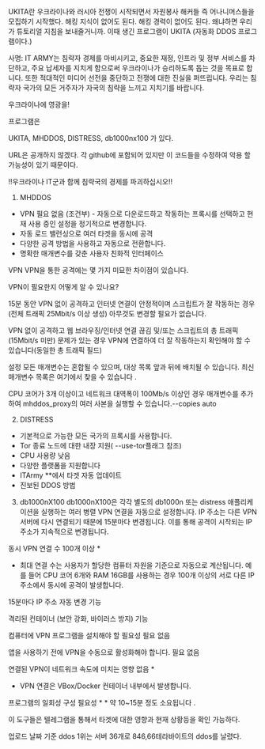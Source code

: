 UKITA란 우크라이나와 러시아 전쟁이 시작되면서 자원봉사 해커들 즉 어나니머스들을 모집하기 시작했다.
해킹 지식이 없어도 된다. 해킹 경력이 없어도 된다. 왜냐하면 우리가 튜토리얼 지침을 보내줄거니까.
이때 생긴 프로그램이 UKITA (자동화 DDOS 프로그램이다.)

사명:
IT ARMY는 침략자 경제를 마비시키고, 중요한 재정, 인프라 및 정부 서비스를 차단하고, 주요 납세자를 지치게 함으로써 우크라이나가 승리하도록 돕는 것을 목표로 합니다. 또한 적대적인 미디어 선전을 중단하고 전쟁에 대한 진실을 퍼뜨립니다. 우리는 침략자 국가의 모든 거주자가 자국의 침략을 느끼고 지치기를 바랍니다.

우크라이나에 영광을!

프로그램은

UKITA, MHDDOS, DISTRESS,  db1000nx100 가 있다.

URL은 공개하지 않겠다.
각 github에 포함되어 있지만 이 코드들을 수정하여 악용 할 가능성이 있기 때문이다.

!!우크라이나 IT군과 함께 침략국의 경제를 파괴하십시오!!

1. MHDDOS
- VPN 필요 없음 (조건부) - 자동으로 다운로드하고 작동하는 프록시를 선택하고 현재 사용 중인 설정을 정기적으로 변경합니다.
- 자동 로드 밸런싱으로 여러 타겟을 동시에 공격
- 다양한 공격 방법을 사용하고 자동으로 전환합니다.
- 명확한 매개변수를 갖춘 사용자 친화적 인터페이스

VPN
VPN을 통한 공격에는 몇 가지 미묘한 차이점이 있습니다.

VPN이 필요한지 어떻게 알 수 있나요?

15분 동안 VPN 없이 공격하고 인터넷 연결이 안정적이며 스크립트가 잘 작동하는 경우(전체 트래픽 25Mbit/s 이상 생성) 아무것도 변경할 필요가 없습니다.

VPN 없이 공격하고 웹 브라우징/인터넷 연결 끊김 및/또는 스크립트의 총 트래픽(15Mbit/s 미만) 문제가 있는 경우 VPN에 연결하여 더 잘 작동하는지 확인해야 할 수 있습니다(동일한 총 트래픽 필드)

설정
모든 매개변수는 혼합될 수 있으며, 대상 목록 앞과 뒤에 배치될 수 있습니다. 최신 매개변수 목록은 여기에서 찾을 수 있습니다 .

CPU 코어가 3개 이상이고 네트워크 대역폭이 100Mb/s 이상인 경우 매개변수를 추가하여 mhddos_proxy의 여러 사본을 실행할 수 있습니다.--copies auto

2. DISTRESS

- 기본적으로 가능한 모든 국가의 프록시를 사용합니다.
- Tor 종료 노드에 대한 내장 지원( --use-tor플래그 참조)
- CPU 사용량 낮음
- 다양한 플랫폼을 지원합니다
- ITArmy **에서 타겟 자동 업데이트
- 진보된 DDOS 방법

3. db1000nX100 
db1000nX100은 각각 별도의 db1000n 또는 distress 애플리케이션을 실행하는 여러 병렬 VPN 연결을 자동으로 설정합니다.
IP 주소는 다른 VPN 서버에 다시 연결되기 때문에 15분마다 변경됩니다.
이를 통해 공격이 시작되는 IP 주소가 지속적으로 변경됩니다.

동시 VPN 연결 수	100개 이상 *

* 최대 연결 수는 사용자가 할당한 컴퓨터 자원을 기준으로 자동으로 계산됩니다. 예를 들어 CPU 코어 6개와 RAM 16GB를 사용하는 경우 100개 이상의 서로 다른 IP 주소에서 동시에 공격이 발생합니다.

15분마다 IP 주소 자동 변경 기능

격리된 컨테이너
(보안 강화, 바이러스 방지) 기능

컴퓨터에 VPN 프로그램을 설치해야 할 필요성	필요 없음

앱을 사용하기 전에 VPN을 수동으로 활성화해야 합니다.	필요 없음

연결된 VPN이 네트워크 속도에 미치는 영향	없음 *

* VPN 연결은 VBox/Docker 컨테이너 내부에서 발생합니다.

프로그램의 일회성 구성 필요성	* * 약 10~15분 정도 소요됩니다 .

이 도구들은 텔레그램을 통해서 타겟에 대한 영향과 현재 상황등을 확인 가능하다.

업로드 날짜 기준 ddos 1위는 서버 36개로 846,66테라바이트의 ddos를 날렸다.
